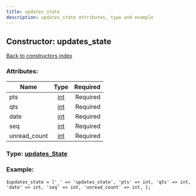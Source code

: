 ```yaml
---
title: updates_state
description: updates_state attributes, type and example
---
```

## Constructor: updates\_state  
[Back to constructors index](index.md)



### Attributes:

| Name     |    Type       | Required |
|----------|:-------------:|---------:|
|pts|[int](../types/int.md) | Required|
|qts|[int](../types/int.md) | Required|
|date|[int](../types/int.md) | Required|
|seq|[int](../types/int.md) | Required|
|unread\_count|[int](../types/int.md) | Required|



### Type: [updates\_State](../types/updates_State.md)


### Example:

```
$updates_state = ['_' => 'updates_state', 'pts' => int, 'qts' => int, 'date' => int, 'seq' => int, 'unread_count' => int, ];
```